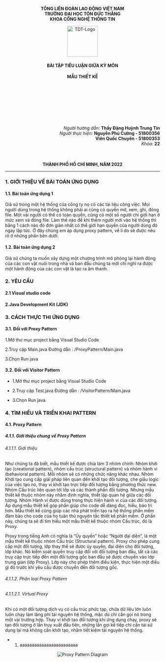 <div align="center">

**TỔNG LIÊN ĐOÀN LAO ĐỘNG VIỆT NAM**<br>
**TRƯỜNG ĐẠI HỌC TÔN ĐỨC THẮNG**<br>
**KHOA CÔNG NGHỆ THÔNG TIN**

<img src="https://upload.wikimedia.org/wikipedia/vi/1/1b/TĐT_logo.png"  alt="TDT-Logo" width="100">

#### BÀI TẬP TIỂU LUẬN GIỮA KỲ MÔN

#### MẪU THIẾT KẾ


</div>

<div align="right" style="margin-top: 150px">

_Người hướng dẫn:_ **Thầy Đặng Huỳnh Trung Tín** <br>
_Người thực hiện:_ **Nguyễn Phú Cường - 51800356** <br>
**Viên Quốc Chuyên - 51800353** <br>
_Khóa:_ **22**

</div>

<div align="center" style="margin-top: 50px">

**THÀNH PHỐ HỒ CHÍ MINH, NĂM 2022**

</div>

---

### 1. GIỚI THIỆU VỀ BÀI TOÁN ỨNG DỤNG

#### 1.1. Bài toán ứng dụng 1

Giả sử trong một hệ thống của công ty nọ có các tài liệu công việc. Mọi người dùng trong hệ thống không phải ai cũng có quyền mở, xem, ghi, đóng file. Một vài người có thể có toàn quyền, cũng có một số người chỉ giới hạn ở mức xem và đóng file. Làm thế nào để khi thêm người mới vào hệ thống thì bằng 1 cách nào đó đơn giản nhất có thể giới hạn quyền của người dùng đó ngay lập tức. Ở đây chúng em áp dụng proxy pattern, về lí do sẽ được nêu rõ ở những phần bên dưới. 

#### 1.2. Bài toán ứng dụng 2

Giả sử chúng ta muốn xây dựng một chương trình mô phỏng lại hành động của các con vật nuôi trong nhà và ban đầu chúng ta mới chỉ nghĩ ra được một hành động của các con vật là tạo ra âm thanh.


### 2. YÊU CẦU

#### 2.1 Visual studio code
#### 2.Java Development Kit (JDK)

### 3. CÁCH THỰC THI ỨNG DỤNG

#### 3.1. Đối với Proxy Pattern

1.Mở thư mục project bằng Visual Studio Code

2.Truy cập Main.java
Đường dẫn : /ProxyPattern/Main.java

3.Chọn Run java

#### 3.2. Đối với Visitor Pattern

 - 1.Mở thư mục project bằng Visual Studio Code

 - 2.Truy cập Test.java
  Đường dẫn : /VisitorPattern/Main.java

 - 3.Chọn Run java

### 4. TÌM HIỂU VÀ TRIỂN KHAI PATTERN

#### 4.1. Proxy Pattern

##### 4.1.1. Giới thiệu chung về Proxy Pattern

###### 4.1.1.1. Giới thiệu 

  Như chúng ta đã biết, mẫu thiết kế được chia làm 3 nhóm chính: Nhóm khởi tạo (creational pattern), nhóm cấu trúc (structural pattern) và nhóm hành vi (behavioral pattern). Mỗi nhóm sẽ có những chức năng khác nhau. Nhóm Khởi tạo cung cấp giải pháp liên quan đến khởi tạo đối tượng, che giấu logic của việc tạo nó, thay vì khởi tạo trực tiếp đối tượng bằng phương thức new. Nhóm Cấu trúc liên quan tới lớp và các thành phần đối tượng. Nhưng mẫu thiết kế thuộc nhóm này nhằm định nghĩa, thiết lập quan hệ giữa các đối tượng. Nhóm Hành vi được dùng trong thực hiện hành vi của các đối tượng. Áp dụng mẫu thiết kế góp phần giúp cho code dễ dàng đọc, hiểu, bảo trì hơn. Mẫu thiết kế cũng giúp các nhà phát triển tạo ra hệ thống phần mềm đảm bảo cho code của họ tuân thủ nguyên tắc thiết kế phần mềm. Ở phần này, chúng ta sẽ đi tìm hiểu một mẫu thiết kế thuộc nhóm Cấu trúc, đó là Proxy.

  Proxy trong tiếng Anh có nghĩa là “Ủy quyền” hoặc “Người đại diện”, là một mẫu thiết kế thuộc nhóm Cấu trúc (Structural pattern). Proxy cho phép cung cấp một đối tượng, lớp thay thế sẽ được ủy quyền, đại diện cho đối tượng, lớp khác. Nó kiểm soát quyền truy cập đối với đối tượng ban đầu, tất cả các truy cập trực tiếp đến một đối tượng gốc ban đầu sẽ được chuyển vào lớp trung gian (lớp Proxy). Lớp này cho phép thêm điều kiện, thực hiện một điều gì đó trước khi yêu cầu được chuyển đến đối tượng gốc.

###### 4.1.1.2. Phân loại Proxy Pattern


###### 4.1.1.2.1. Virtual Proxy

Khi có một đối tượng dịch vụ có cấu trúc phức tạp, chứa dữ liệu lớn luôn luôn chạy làm lãng phí tài nguyên hệ thống, mặc dù chỉ cần gọi nó trong một vài trường hợp. Thay vì khởi tạo đối tượng khi ứng dụng chạy, proxy sẽ tạo đối tượng ở lần truy xuất đầu tiên, những lần gọi kế tiếp chỉ cần tái sử dụng lại mà không cần khởi tạo, nhằm tiết kiệm tài nguyên hệ thống. 


- 1. aaaaaaaaaaaaaaaaaaaaaaaa


<div align="center">

<img src="https://user-images.githubusercontent.com/75523801/170718007-2afa0add-f912-420b-ab91-2168191521ca.png" alt="Proxy Pattern Diagram">

</div>